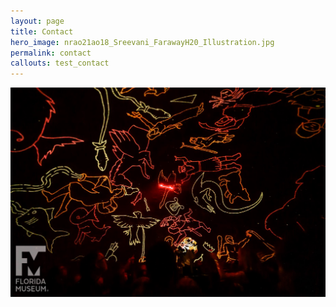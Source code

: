 ```yaml
---
layout: page
title: Contact
hero_image: nrao21ao18_Sreevani_FarawayH20_Illustration.jpg
permalink: contact
callouts: test_contact
---
```


<div class="columns is-mobile is-centered is-vcentered">
  <div class="column is-half">
    <img src="75339572_10157501248738955_1646328279579230208_o.jpg">
  </div>
</div>
